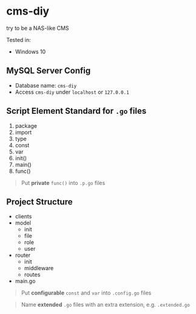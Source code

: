 # cms-diy
 try to be a NAS-like CMS

Tested in:

- Windows 10

## MySQL Server Config

- Database name: `cms-diy`
- Access `cms-diy` under `localhost` or `127.0.0.1`

## Script Element Standard for `.go` files

1. package
2. import
3. type
4. const
5. var
6. init()
7. main()
8. func()

> Put **private** `func()` into `.p.go` files

## Project Structure

- clients
- model
  - init
  - file
  - role
  - user
- router
  - init
  - middleware
  - routes
- main.go

> Put **configurable** `const` and `var` into `.config.go` files

> Name **extended** `.go` files with an extra extension, e.g. `.extended.go`
